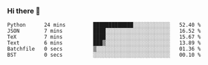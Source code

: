 ### Hi there 👋

<!--START_SECTION:waka-->

```text
Python      24 mins         █████████████░░░░░░░░░░░░   52.40 %
JSON        7 mins          ████░░░░░░░░░░░░░░░░░░░░░   16.52 %
TeX         7 mins          ████░░░░░░░░░░░░░░░░░░░░░   15.67 %
Text        6 mins          ███▒░░░░░░░░░░░░░░░░░░░░░   13.89 %
Batchfile   0 secs          ▒░░░░░░░░░░░░░░░░░░░░░░░░   01.36 %
BST         0 secs          ░░░░░░░░░░░░░░░░░░░░░░░░░   00.10 %
```

<!--END_SECTION:waka-->
